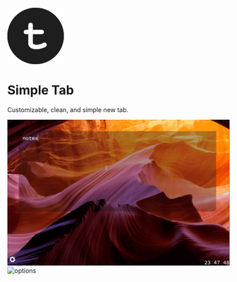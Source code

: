 ![icon](./assets/icon.png "icon")

# Simple Tab
Customizable, clean, and simple new tab.

![notes](./assets/notes-demo.gif "notes demo")
![options](./assets/options-demo.gif "options demo")